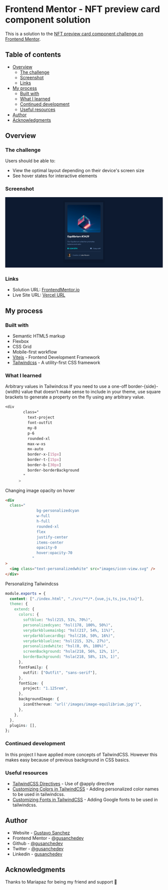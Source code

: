 # Frontend Mentor - NFT preview card component solution

This is a solution to the [NFT preview card component challenge on Frontend Mentor](https://www.frontendmentor.io/challenges/nft-preview-card-component-SbdUL_w0U).

## Table of contents

- [Overview](#overview)
  - [The challenge](#the-challenge)
  - [Screenshot](#screenshot)
  - [Links](#links)
- [My process](#my-process)
  - [Built with](#built-with)
  - [What I learned](#what-i-learned)
  - [Continued development](#continued-development)
  - [Useful resources](#useful-resources)
- [Author](#author)
- [Acknowledgments](#acknowledgments)

## Overview

### The challenge

Users should be able to:

- View the optimal layout depending on their device's screen size
- See hover states for interactive elements

### Screenshot

![](images/ScreenshotNFTcomponent.png)

### Links

- Solution URL: [FrontendMentor.io](https://www.frontendmentor.io/solutions/frontend-mentor-nft-preview-card-component-solution-hZcHu-QMw)
- Live Site URL: [Vercel URL](https://prj-12-nft-preview-card-component.vercel.app/)

## My process

### Built with

- Semantic HTML5 markup
- Flexbox
- CSS Grid
- Mobile-first workflow
- [Vitejs](https://vitejs.dev/) - Frontend Development Framework
- [Tailwindcss](https://tailwindcss.com) - A utility-first CSS framework

### What I learned

Arbitrary values in Tailwindcss
If you need to use a one-off border-{side}-{width} value that doesn’t make sense to include in your theme, use square brackets to generate a property on the fly using any arbitrary value.

```css
<div
        class="
          text-project
          font-outfit
          my-8
          p-6
          rounded-xl
          max-w-xs
          mx-auto
          border-x-[15px]
          border-t-[15px]
          border-b-[30px]
          border-borderBackground
        "
      >
```

Changing image opacity on hover

```html
<div
  class="
              bg-personalizedcyan
              w-full
              h-full
              rounded-xl
              flex
              justify-center
              items-center
              opacity-0
              hover:opacity-70
            "
>
  <img class="text-personalizedwhite" src="images/icon-view.svg" />
</div>
```

Personalizing Tailwindcss

```css
module.exports = {
  content: ["./index.html", "./src/**/*.{vue,js,ts,jsx,tsx}"],
  theme: {
    extend: {
      colors: {
        softblue: "hsl(215, 51%, 70%)",
        personalizedcyan: "hsl(178, 100%, 50%)",
        verydarkbluemainbg: "hsl(217, 54%, 11%)",
        verydarkbluecardbg: "hsl(216, 50%, 16%)",
        verydarkblueline: "hsl(215, 32%, 27%)",
        personalizedwhite: "hsl(0, 0%, 100%)",
        screenBackground: "hsla(218, 56%, 12%, 1)",
        borderBackground: "hsla(218, 58%, 11%, 1)",
      },
      fontFamily: {
        outfit: ["Outfit", "sans-serif"],
      },
      fontSize: {
        project: "1.125rem",
      },
      backgroundImage: {
        iconEthereum: "url('/images/image-equilibrium.jpg')",
      },
    },
  },
  plugins: [],
};
```

### Continued development

In this project I have applied more concepts of TailwindCSS. However this makes easy because of previous background in CSS basics.

### Useful resources

- [TailwindCSS Directives](https://tailwindcss.com/docs/functions-and-directives) - Use of @apply directive
- [Customizing Colors in TailwindCSS](https://tailwindcss.com/docs/customizing-colors) - Adding personalized color names to be used in tailwindcss.
- [Customizing Fonts in TailwindCSS](https://tailwindcss.com/docs/font-family#using-custom-values) - Adding Google fonts to be used in tailwindcss.

## Author

- Website - [Gustavo Sanchez](https://www.gusanche.dev)
- Frontend Mentor - [@gusanchedev](https://www.frontendmentor.io/profile/gusanchedev)
- Github - [@gusanchedev](https://www.github.com/gusanchedev)
- Twitter - [@gusanchedev](https://www.twitter.com/gusanchedev)
- Linkedin - [gusanchedev](https://www.linkedin.com/in/gusanchedev/)

## Acknowledgments

Thanks to Mariapaz for being my friend and support 💙
